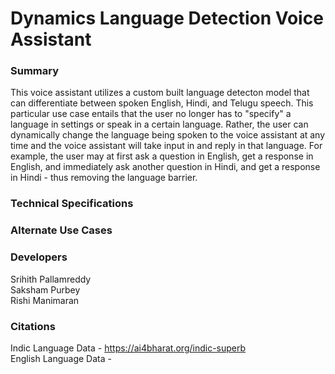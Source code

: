 # Dynamics Language Detection Voice Assistant

### Summary
This voice assistant utilizes a custom built language detecton model that can differentiate between spoken English, Hindi, and Telugu speech. This particular use case entails that the user no longer has to "specify" a language in settings or speak in a certain language. Rather, the user can dynamically change the language being spoken to the voice assistant at any time and the voice assistant will take input in and reply in that language. For example, the user may at first ask a question in English, get a response in English, and immediately ask another question in Hindi, and get a response in Hindi - thus removing the language barrier.

### Technical Specifications

### Alternate Use Cases

### Developers
Srihith Pallamreddy <br />
Saksham Purbey <br />
Rishi Manimaran

### Citations
Indic Language Data - https://ai4bharat.org/indic-superb <br />
English Language Data - 
